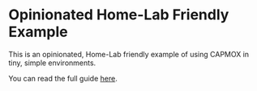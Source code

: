 
# Opinionated Home-Lab Friendly Example

This is an opinionated, Home-Lab friendly example of using CAPMOX in tiny, simple environments.

You can read the full guide [here](https://dev.to/3deep5me/from-zero-to-scale-kubernetes-on-proxmox-the-scaling-autopilot-method-1l64).